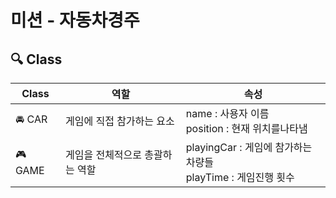 # 미션 - 자동차경주

## 🔍 Class

|Class| 역할                    | 속성                                                |
| ---|-----------------------|---------------------------------------------------|
| 🚘 CAR | 게임에 직접 참가하는 요소        | name : 사용자 이름<br/>position : 현재 위치를나타냄<br/>       |
| 🎮 GAME| 게임을 전체적으로 총괄하는 역할 | playingCar : 게임에 참가하는 차량들<br/> playTime : 게임진행 횟수 |

